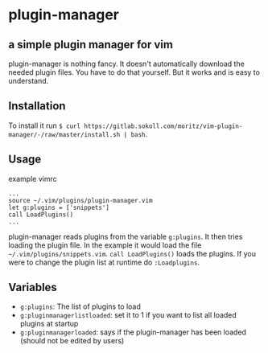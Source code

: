 # plugin-manager
## a simple plugin manager for vim
plugin-manager is nothing fancy. It doesn't automatically download the needed plugin files. You have to do that yourself.
But it works and is easy to understand.
## Installation
To install it run `$ curl https://gitlab.sokoll.com/moritz/vim-plugin-manager/-/raw/master/install.sh | bash`.
## Usage
example vimrc
```vim
...
source ~/.vim/plugins/plugin-manager.vim
let g:plugins = ['snippets']
call LoadPlugins()
...
```
plugin-manager reads plugins from the variable `g:plugins`.
It then tries loading the plugin file. In the example it would load the file `~/.vim/plugins/snippets.vim`.
`call LoadPlugins()` loads the plugins. If you were to change the plugin list at runtime do `:Loadplugins`.
## Variables
- `g:plugins`: The list of plugins to load
- `g:pluginmanagerlistloaded`: set it to 1 if you want to list all loaded plugins at startup
- `g:pluginmanagerloaded`: says if the plugin-manager has been loaded (should not be edited by users)
